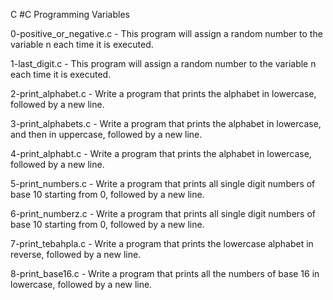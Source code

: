 C #C Programming Variables

0-positive_or_negative.c - This program will assign a random number to the variable n each time it is executed.

1-last_digit.c - This program will assign a random number to the variable n each time it is executed.

2-print_alphabet.c - Write a program that prints the alphabet in lowercase, followed by a new line.

3-print_alphabets.c  - Write a program that prints the alphabet in lowercase, and then in uppercase, followed by a new line.

4-print_alphabt.c - Write a program that prints the alphabet in lowercase, followed by a new line.

5-print_numbers.c - Write a program that prints all single digit numbers of base 10 starting from 0, followed by a new line.

6-print_numberz.c - Write a program that prints all single digit numbers of base 10 starting from 0, followed by a new line.

7-print_tebahpla.c - Write a program that prints the lowercase alphabet in reverse, followed by a new line.

8-print_base16.c - Write a program that prints all the numbers of base 16 in lowercase, followed by a new line.


